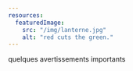 ```yaml
---
resources:
  featuredImage:
    src: "/img/lanterne.jpg"
    alt: "red cuts the green."
---
```


quelques avertissements importants
